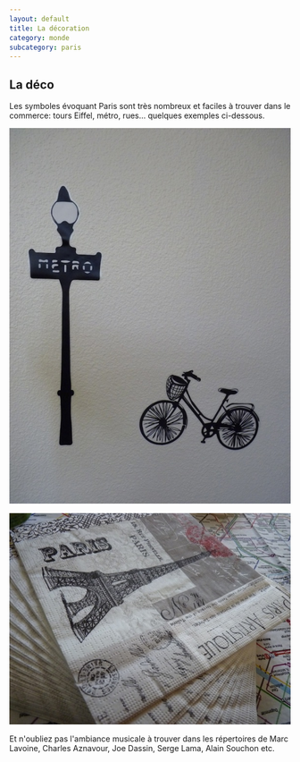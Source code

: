 ```yaml
---
layout: default
title: La décoration
category: monde
subcategory: paris
---
```


## La déco

Les symboles évoquant Paris sont très nombreux et faciles à trouver dans le commerce: tours Eiffel, métro, rues... quelques exemples ci-dessous.

![metro](/assets/images/pages/P1080878.jpg)

![serviettes](/assets/images/pages/P1080887.JPG)

Et n'oubliez pas l'ambiance musicale à trouver dans les répertoires de Marc Lavoine, Charles Aznavour, Joe Dassin, Serge Lama, Alain Souchon etc.
